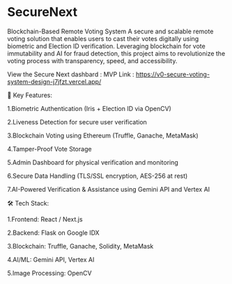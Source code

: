 
# SecureNext
Blockchain-Based Remote Voting System A secure and scalable remote voting solution that enables users to cast their votes digitally using biometric and Election ID verification. Leveraging blockchain for vote immutability and AI for fraud detection, this project aims to revolutionize the voting process with transparency, speed, and accessibility.

View the Secure Next dashbard :
MVP Link : https://v0-secure-voting-system-design-j7jfzt.vercel.app/

🚀 Key Features:

1.Biometric Authentication (Iris + Election ID via OpenCV)

2.Liveness Detection for secure user verification

3.Blockchain Voting using Ethereum (Truffle, Ganache, MetaMask)

4.Tamper-Proof Vote Storage

5.Admin Dashboard for physical verification and monitoring

6.Secure Data Handling (TLS/SSL encryption, AES-256 at rest)

7.AI-Powered Verification & Assistance using Gemini API and Vertex AI



🛠️ Tech Stack:


1.Frontend: React / Next.js

2.Backend: Flask on Google IDX

3.Blockchain: Truffle, Ganache, Solidity, MetaMask

4.AI/ML: Gemini API, Vertex AI

5.Image Processing: OpenCV
